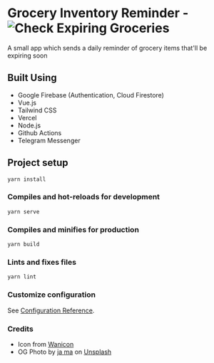 # Grocery Inventory Reminder - ![Check Expiring Groceries](https://github.com/udithishara/GroceryInventory/workflows/Check%20Expiring%20Groceries/badge.svg?branch=master)

A small app which sends a daily reminder of grocery items that'll be expiring soon

## Built Using
- Google Firebase (Authentication, Cloud Firestore)
- Vue.js
- Tailwind CSS
- Vercel
- Node.js
- Github Actions
- Telegram Messenger

## Project setup
```
yarn install
```

### Compiles and hot-reloads for development
```
yarn serve
```

### Compiles and minifies for production
```
yarn build
```

### Lints and fixes files
```
yarn lint
```

### Customize configuration
See [Configuration Reference](https://cli.vuejs.org/config/).


### Credits

- Icon from [Wanicon](https://www.flaticon.com/authors/wanicon)
- OG Photo by [ja ma](https://unsplash.com/@ja_ma?utm_source=unsplash&amp;utm_medium=referral&amp;utm_content=creditCopyText) on [Unsplash](https://unsplash.com/photos/--XaLE4wF6s?utm_source=unsplash&amp;utm_medium=referral&amp;utm_content=creditCopyText)